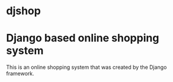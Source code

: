 # djshop
Django based online shopping system
===================================
This is an online shopping system that was created by the Django framework.
